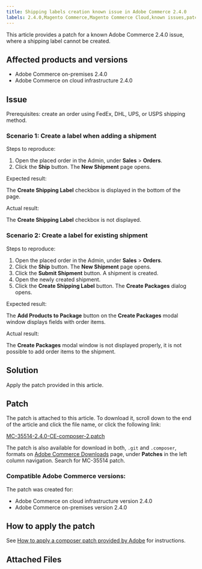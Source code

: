 ```yaml
---
title: Shipping labels creation known issue in Adobe Commerce 2.4.0
labels: 2.4.0,Magento Commerce,Magento Commerce Cloud,known issues,patch,shipping label,Adobe Commerce,cloud infrastructure,on-premises
---
```


This article provides a patch for a known Adobe Commerce 2.4.0 issue, where a shipping label cannot be created.

## Affected products and versions

* Adobe Commerce on-premises 2.4.0
* Adobe Commerce on cloud infrastructure 2.4.0

## Issue

 <span class="wysiwyg-underline">Prerequisites</span>: create an order using FedEx, DHL, UPS, or USPS shipping method.

### Scenario 1: Create a label when adding a shipment

 <span class="wysiwyg-underline">Steps to reproduce:</span>

1. Open the placed order in the Admin, under **Sales** > **Orders**.
1. Click the **Ship** button. The **New Shipment** page opens.

 <span class="wysiwyg-underline">Expected result:</span>

The **Create Shipping Label** checkbox is displayed in the bottom of the page.

 <span class="wysiwyg-underline">Actual result:</span>

The **Create Shipping Label** checkbox is not displayed.

### Scenario 2: Create a label for existing shipment

 <span class="wysiwyg-underline">Steps to reproduce:</span>

1. Open the placed order in the Admin, under **Sales** > **Orders**.
1. Click the **Ship** button. The **New Shipment** page opens.
1. Click the **Submit Shipment** button. A shipment is created.
1. Open the newly created shipment.
1. Click the **Create Shipping Label** button. The **Create Packages** dialog opens.

 <span class="wysiwyg-underline">Expected result:</span>

The **Add Products to Package** button on the **Create Packages** modal window displays fields with order items.

 <span class="wysiwyg-underline">Actual result:</span>

The **Create Packages** modal window is not displayed properly, it is not possible to add order items to the shipment.

## Solution

Apply the patch provided in this article.

## Patch

The patch is attached to this article. To download it, scroll down to the end of the article and click the file name, or click the following link:

 [MC-35514-2.4.0-CE-composer-2.patch](assets/MC-35514-2.4.0-CE-composer-2.patch.zip)

The patch is also available for download in both, `.git` and `.composer`, formats on [Adobe Commerce Downloads](https://magento.com/tech-resources/download) page, under **Patches** in the left column navigation. Search for MC-35514 patch.

### Compatible Adobe Commerce versions:

The patch was created for:

* Adobe Commerce on cloud infrastructure version 2.4.0
* Adobe Commerce on-premises version 2.4.0

## How to apply the patch

See [How to apply a composer patch provided by Adobe](https://support.magento.com/hc/en-us/articles/360028367731) for instructions.

## Attached Files
